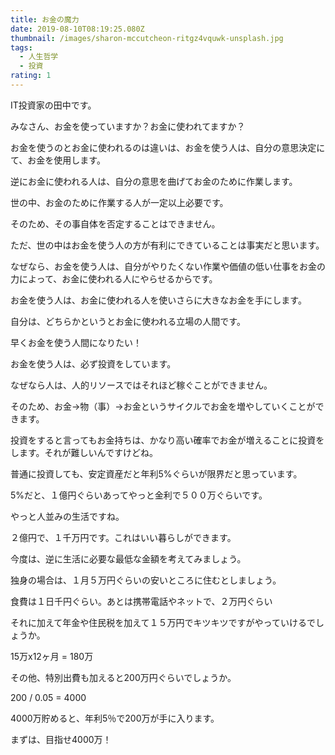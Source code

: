 ```yaml
---
title: お金の魔力
date: 2019-08-10T08:19:25.080Z
thumbnail: /images/sharon-mccutcheon-ritgz4vquwk-unsplash.jpg
tags:
  - 人生哲学
  - 投資
rating: 1
---
```

IT投資家の田中です。

みなさん、お金を使っていますか？お金に使われてますか？

お金を使うのとお金に使われるのは違いは、お金を使う人は、自分の意思決定にて、お金を使用します。

逆にお金に使われる人は、自分の意思を曲げてお金のために作業します。

世の中、お金のために作業する人が一定以上必要です。

そのため、その事自体を否定することはできません。

ただ、世の中はお金を使う人の方が有利にできていることは事実だと思います。

なぜなら、お金を使う人は、自分がやりたくない作業や価値の低い仕事をお金の力によって、お金に使われる人にやらせるからです。

お金を使う人は、お金に使われる人を使いさらに大きなお金を手にします。

自分は、どちらかというとお金に使われる立場の人間です。

早くお金を使う人間になりたい！

お金を使う人は、必ず投資をしています。

なぜなら人は、人的リソースではそれほど稼ぐことができません。

そのため、お金→物（事）→お金というサイクルでお金を増やしていくことができます。

投資をすると言ってもお金持ちは、かなり高い確率でお金が増えることに投資をします。それが難しいんですけどね。

普通に投資しても、安定資産だと年利5%ぐらいが限界だと思っています。

5%だと、１億円ぐらいあってやっと金利で５００万ぐらいです。

やっと人並みの生活ですね。

２億円で、１千万円です。これはいい暮らしができます。

今度は、逆に生活に必要な最低な金額を考えてみましょう。

独身の場合は、１月５万円ぐらいの安いところに住むとしましょう。

食費は１日千円ぐらい。あとは携帯電話やネットで、２万円ぐらい

それに加えて年金や住民税を加えて１５万円でキツキツですがやっていけるでしょうか。

15万x12ヶ月 = 180万

その他、特別出費も加えると200万円ぐらいでしょうか。

200 / 0.05 = 4000

4000万貯めると、年利5％で200万が手に入ります。

まずは、目指せ4000万！
